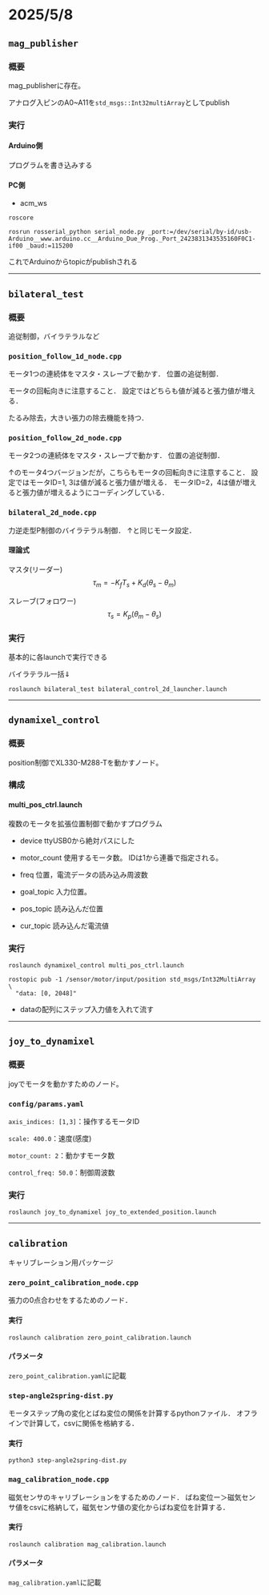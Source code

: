 # 2025/5/8

## ```mag_publisher```
### 概要

mag_publisherに存在。

アナログ入ピンのA0~A11を```std_msgs::Int32multiArray```としてpublish

### 実行

#### Arduino側

プログラムを書き込みする

#### PC側

* acm_ws

```
roscore
```

```
rosrun rosserial_python serial_node.py _port:=/dev/serial/by-id/usb-Arduino__www.arduino.cc__Arduino_Due_Prog._Port_2423831343535160F0C1-if00 _baud:=115200
```
これでArduinoからtopicがpublishされる

---

## ```bilateral_test```
### 概要

追従制御，バイラテラルなど

### ```position_follow_1d_node.cpp```

モータ1つの連続体をマスタ・スレーブで動かす．
位置の追従制御．

モータの回転向きに注意すること．
設定ではどちらも値が減ると張力値が増える．

たるみ除去，大きい張力の除去機能を持つ．

### ```position_follow_2d_node.cpp```

モータ2つの連続体をマスタ・スレーブで動かす．
位置の追従制御．

↑のモータ4つバージョンだが，こちらもモータの回転向きに注意すること．
設定ではモータID=1, 3は値が減ると張力値が増える．
モータID=2，4は値が増えると張力値が増えるようにコーディングしている．

### ```bilateral_2d_node.cpp```

力逆走型P制御のバイラテラル制御．
↑と同じモータ設定．

#### 理論式

マスタ(リーダー)
$$
\tau_m = - K_f T_s + K_d (\theta_s - \theta_m)
$$

スレーブ(フォロワー)
$$
\tau_s = K_p (\theta_m - \theta_s)
$$

### 実行

基本的に各launchで実行できる

バイラテラル一括⇓
```
roslaunch bilateral_test bilateral_control_2d_launcher.launch
```

---

## ```dynamixel_control```
### 概要

position制御でXL330-M288-Tを動かすノード。

### 構成

#### multi_pos_ctrl.launch

複数のモータを拡張位置制御で動かすプログラム

* device
ttyUSB0から絶対パスにした

* motor_count
使用するモータ数。
IDは1から連番で指定される。

* freq
位置，電流データの読み込み周波数

* goal_topic
入力位置。

* pos_topic
読み込んだ位置

* cur_topic
読み込んだ電流値

### 実行

```
roslaunch dynamixel_control multi_pos_ctrl.launch 
```

```
rostopic pub -1 /sensor/motor/input/position std_msgs/Int32MultiArray \
  "data: [0, 2048]"
```

* dataの配列にステップ入力値を入れて流す

---

## ```joy_to_dynamixel```

### 概要

joyでモータを動かすためのノード。

### ```config/params.yaml```

```axis_indices: [1,3]```：操作するモータID

```scale: 400.0```：速度(感度)

```motor_count: 2```：動かすモータ数

```control_freq: 50.0```：制御周波数

### 実行

```
roslaunch joy_to_dynamixel joy_to_extended_position.launch
```

---

## ```calibration```

キャリブレーション用パッケージ

### ```zero_point_calibration_node.cpp```

張力の0点合わせをするためのノード．

#### 実行

```roslaunch calibration zero_point_calibration.launch```

#### パラメータ

```zero_point_calibration.yaml```に記載

### ```step-angle2spring-dist.py```

モータステップ角の変化とばね変位の関係を計算するpythonファイル．
オフラインで計算して，csvに関係を格納する．

#### 実行

```python3 step-angle2spring-dist.py```

### ```mag_calibration_node.cpp```

磁気センサのキャリブレーションをするためのノード．
ばね変位ー＞磁気センサ値をcsvに格納して，磁気センサ値の変化からばね変位を計算する．

#### 実行

```roslaunch calibration mag_calibration.launch```

#### パラメータ
```mag_calibration.yaml```に記載
